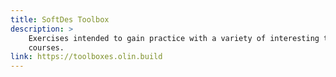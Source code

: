 ```yaml
---
title: SoftDes Toolbox
description: >
    Exercises intended to gain practice with a variety of interesting topics appropriate for study in SoftDes and other
    courses.
link: https://toolboxes.olin.build
---
```

